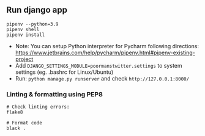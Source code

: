 ## Run django app

```
pipenv --python=3.9
pipenv shell
pipenv install
```

- Note: You can setup Python interpreter for Pycharm following directions: https://www.jetbrains.com/help/pycharm/pipenv.html#pipenv-existing-project
- Add `DJANGO_SETTINGS_MODULE=poormanstwitter.settings` to system settings (eg. .bashrc for Linux/Ubuntu)
- Run: `python manage.py runserver` and check `http://127.0.0.1:8000/`

### Linting & formatting using PEP8

```
# Check linting errors:
flake8

# Format code
black .
```
